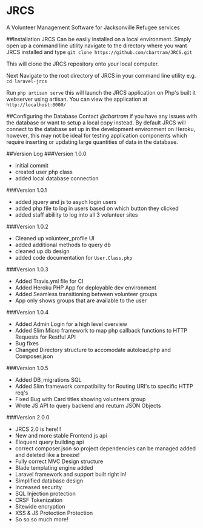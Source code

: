 # JRCS
A Volunteer Management Software for Jacksonville Refugee services

##Installation
JRCS Can be easily installed on a local environment. Simply open up a command line utility navigate to the directory where you want JRCS installed and type `git clone https://github.com/cbartram/JRCS.git`

This will clone the JRCS repository onto your local computer.

Next Navigate to the root directory of JRCS in your command line utility e.g. `cd laravel-jrcs` 

Run `php artisan serve` this will launch the JRCS application on Php's built it webserver using artisan. You can view the application at `http://localhost:8000/`

##Configuring the Database
Contact *@cbartram* if you have any issues with the database or want to setup a local copy instead. By default JRCS will connect to the database set up in the development environment on Heroku, however, this may not be ideal for testing application components which require inserting or updating large quantities of data in the database.

##Version Log
###Version 1.0.0
- initial commit
- created user php class
- added local database connection

###Version 1.0.1
- added jquery and js to asych login users 
- added php file to log in users based on which button they clicked
- added staff abiliity to log into all 3 volunteer sites

###Version 1.0.2
- Cleaned up volunteer_profile UI 
- added additional methods to query db
- cleaned up db design
- added code documentation for `User.Class.php`

###Version 1.0.3
- Added Travis.yml file for CI
- Added Heroku PHP App for deployable dev environment
- Added Seamless transitioning between volunteer groups
- App only shows groups that are available to the user

###Version 1.0.4
- Added Admin Login for a high level overview
- Added Slim Micro framework to map php callback functions to HTTP Requests for Restful API
- Bug fixes 
- Changed Directory structure to accomodate autoload.php and Composer.json

###Version 1.0.5
- Added DB_migrations SQL
- Added Slim framework compatibility for Routing URI's to specific HTTP req's
- Fixed Bug with Card titles showing volunteers group
- Wrote JS API to query backend and reuturn JSON Objects

###Version 2.0.0
- JRCS 2.0 is here!!! 
- New and more stable Frontend js api
- Eloquent query building api
- correct composer.json so project dependencies can be managed added and deleted like a breeze!
- Fully correct MVC Design structure
- Blade templating engine added 
- Laravel framework and support built right in!
- Simplified database design
- Increased security
- SQL Injection protection
- CRSF Tokenization
- Sitewide encryption
- XSS & JS Protection Protection 
- So so so much more!

